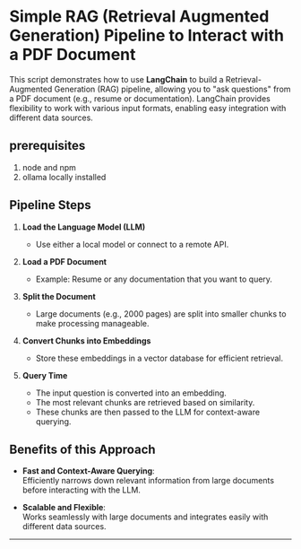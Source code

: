 # Simple RAG (Retrieval Augmented Generation) Pipeline to Interact with a PDF Document

This script demonstrates how to use **LangChain** to build a Retrieval-Augmented Generation (RAG) pipeline, allowing you to "ask questions" from a PDF document (e.g., resume or documentation). LangChain provides flexibility to work with various input formats, enabling easy integration with different data sources.

## prerequisites

1. node and npm
2. ollama locally installed

## Pipeline Steps

1. **Load the Language Model (LLM)**

   - Use either a local model or connect to a remote API.

2. **Load a PDF Document**

   - Example: Resume or any documentation that you want to query.

3. **Split the Document**

   - Large documents (e.g., 2000 pages) are split into smaller chunks to make processing manageable.

4. **Convert Chunks into Embeddings**

   - Store these embeddings in a vector database for efficient retrieval.

5. **Query Time**
   - The input question is converted into an embedding.
   - The most relevant chunks are retrieved based on similarity.
   - These chunks are then passed to the LLM for context-aware querying.

## Benefits of this Approach

- **Fast and Context-Aware Querying**:  
  Efficiently narrows down relevant information from large documents before interacting with the LLM.

- **Scalable and Flexible**:  
  Works seamlessly with large documents and integrates easily with different data sources.

---

